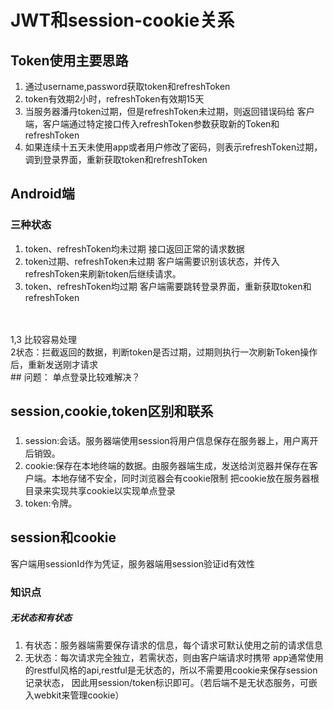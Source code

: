 # JWT和session-cookie关系
## Token使用主要思路
1. 通过username,password获取token和refreshToken
2. token有效期2小时，refreshToken有效期15天
3. 当服务器潘丹token过期，但是refreshToken未过期，则返回错误码给
	 客户端，客户端通过特定接口传入refreshToken参数获取新的Token和refreshToken
4. 如果连续十五天未使用app或者用户修改了密码，则表示refreshToken过期，调到登录界面，重新获取token和refreshToken

## Android端

### 三种状态
1. token、refreshToken均未过期		接口返回正常的请求数据
2. token过期、refreshToken未过期		客户端需要识别该状态，并传入refreshToken来刷新token后继续请求。
3. token、refreshToken均过期			客户端需要跳转登录界面，重新获取token和refreshToken
<br>
<br>1,3 比较容易处理
<br>2状态：拦截返回的数据，判断token是否过期，过期则执行一次刷新Token操作后，重新发送刚才请求
<br>
## 问题：
单点登录比较难解决？

## session,cookie,token区别和联系
### 
1. session:会话。服务器端使用session将用户信息保存在服务器上，用户离开后销毁。
2. cookie:保存在本地终端的数据。由服务器端生成，发送给浏览器并保存在客户端。本地存储不安全，同时浏览器会有cookie限制
   把cookie放在服务器根目录来实现共享cookie以实现单点登录
3. token:令牌。

## session和cookie
客户端用sessionId作为凭证，服务器端用session验证id有效性

### 知识点
##### 无状态和有状态
1. 有状态：服务器端需要保存请求的信息，每个请求可默认使用之前的请求信息
2. 无状态：每次请求完全独立，若需状态，则由客户端请求时携带
app通常使用的restful风格的api,restful是无状态的，所以不需要用cookie来保存session记录状态，
因此用session/token标识即可。（若后端不是无状态服务，可嵌入webkit来管理cookie）
